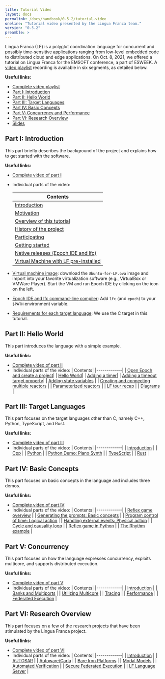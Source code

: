```yaml
---
title: Tutorial Video
layout: docs
permalink: /docs/handbook/0.5.2/tutorial-video
oneline: "Tutorial video presented by the Lingua Franca team."
version: "0.5.2"
preamble: >
---
```


Lingua Franca (LF) is a polyglot coordination language for concurrent and possibly time-sensitive applications ranging from low-level embedded code to distributed cloud and edge applications. On Oct. 8, 2021, we offered a tutorial on Lingua Franca for the EMSOFT conference, a part of ESWEEK.
A [video playlist](https://youtube.com/playlist?list=PL4zzL7roKtfXyKE3k8lOwPub9YEjulS4o) recording is available in six segments, as detailed below.

**Useful links:**

- [Complete video playlist](https://youtube.com/playlist?list=PL4zzL7roKtfXyKE3k8lOwPub9YEjulS4o)
- [Part I: Introduction](#introduction)
- [Part II: Hello World](#hello)
- [Part III: Target Languages](#target)
- [Part IV: Basic Concepts](#concepts)
- [Part V: Concurrency and Performance](#concurrency)
- [Part VI: Research Overview](#research)
- [Slides](https://docs.google.com/presentation/d/14cfIMmkBFwt6NOj2ujVs7YXPAXYsoHgLS2rUgBM-Deg/present?slide=id.g623f095f12_0_0)

<a name="introduction"></a>

## Part I: Introduction

This part briefly describes the background of the project and explains how to get started with the software.

**Useful links:**

- [Complete video of part I](https://youtu.be/7vkhX5tS_oI)
- Individual parts of the video:
  <!--img style="float: right;" src="../../../../../img/tutorial/vm.png" width=50%-->

  | Contents                                                                                                                                     |
  | -------------------------------------------------------------------------------------------------------------------------------------------- |
  | [Introduction](https://www.youtube.com/watch?v=7vkhX5tS_oI&list=PL4zzL7roKtfXyKE3k8lOwPub9YEjulS4o&index=1&t=0s)                             |
  | [Motivation](https://www.youtube.com/watch?v=7vkhX5tS_oI&list=PL4zzL7roKtfXyKE3k8lOwPub9YEjulS4o&index=1&t=61s)                              |
  | [Overview of this tutorial](https://www.youtube.com/watch?v=7vkhX5tS_oI&list=PL4zzL7roKtfXyKE3k8lOwPub9YEjulS4o&index=1&t=185s)              |
  | [History of the project](https://www.youtube.com/watch?v=7vkhX5tS_oI&list=PL4zzL7roKtfXyKE3k8lOwPub9YEjulS4o&index=1&t=668s)                 |
  | [Participating](https://www.youtube.com/watch?v=7vkhX5tS_oI&list=PL4zzL7roKtfXyKE3k8lOwPub9YEjulS4o&index=1&t=897s)                          |
  | [Getting started](https://www.youtube.com/watch?v=7vkhX5tS_oI&list=PL4zzL7roKtfXyKE3k8lOwPub9YEjulS4o&index=1&t=925s)                        |
  | [Native releases (Epoch IDE and lfc)](https://www.youtube.com/watch?v=7vkhX5tS_oI&list=PL4zzL7roKtfXyKE3k8lOwPub9YEjulS4o&index=1&t=1063s)   |
  | [Virtual Machine with LF pre-installed](https://www.youtube.com/watch?v=7vkhX5tS_oI&list=PL4zzL7roKtfXyKE3k8lOwPub9YEjulS4o&index=1&t=1311s) |

- [Virtual machine image](https://vm.lf-lang.org/): download the `Ubuntu-for-LF.ova` image and import into your favorite virtualization software (e.g., VirtualBox or VMWare Player). Start the VM and run Epoch IDE by clicking on the icon on the left.
- [Epoch IDE and lfc command-line compiler](https://releases.lf-lang.org/): Add `lfc` (and `epoch`) to your `$PATH` environment variable.
- [Requirements for each target language](https://reqs.lf-lang.org/): We use the C target in this tutorial.

<a name="hello"></a>

## Part II: Hello World

This part introduces the language with a simple example.

**Useful links:**

- [Complete video of part II](https://youtu.be/GNwaf4OpfPM)
- Individual parts of the video:
  | Contents|
  |-------------|
  | [Open Epoch and create a project](https://www.youtube.com/watch?v=GNwaf4OpfPM&list=PL4zzL7roKtfXyKE3k8lOwPub9YEjulS4o&index=2&t=0s)|
  | [Hello World](https://www.youtube.com/watch?v=GNwaf4OpfPM&list=PL4zzL7roKtfXyKE3k8lOwPub9YEjulS4o&index=2&t=104s)|
  | [Adding a timer](https://www.youtube.com/watch?v=GNwaf4OpfPM&list=PL4zzL7roKtfXyKE3k8lOwPub9YEjulS4o&index=2&t=284s)|
  | [Adding a timeout target property](https://www.youtube.com/watch?v=GNwaf4OpfPM&list=PL4zzL7roKtfXyKE3k8lOwPub9YEjulS4o&index=2&t=426s)|
  | [Adding state variables](https://www.youtube.com/watch?v=GNwaf4OpfPM&list=PL4zzL7roKtfXyKE3k8lOwPub9YEjulS4o&index=2&t=470s) |
  | [Creating and connecting multiple reactors](https://www.youtube.com/watch?v=GNwaf4OpfPM&list=PL4zzL7roKtfXyKE3k8lOwPub9YEjulS4o&index=2&t=635s) |
  | [Parameterized reactors](https://www.youtube.com/watch?v=GNwaf4OpfPM&list=PL4zzL7roKtfXyKE3k8lOwPub9YEjulS4o&index=2&t=1020s) |
  | [LF tour recap](https://www.youtube.com/watch?v=GNwaf4OpfPM&list=PL4zzL7roKtfXyKE3k8lOwPub9YEjulS4o&index=2&t=1102s) |
  | [Diagrams](https://www.youtube.com/watch?v=GNwaf4OpfPM&list=PL4zzL7roKtfXyKE3k8lOwPub9YEjulS4o&index=2&t=1157s) |

<a name="target"></a>

## Part III: Target Languages

This part focuses on the target languages other than C, namely C++, Python, TypeScript, and Rust.

**Useful links:**

- [Complete video of part III](https://youtu.be/0AteHXOHnto)
- Individual parts of the video:
  | Contents|
  |-------------|
  | [Introduction](https://www.youtube.com/watch?v=0AteHXOHnto&list=PL4zzL7roKtfXyKE3k8lOwPub9YEjulS4o&index=3&t=0s) |
  | [Cpp](https://www.youtube.com/watch?v=0AteHXOHnto&list=PL4zzL7roKtfXyKE3k8lOwPub9YEjulS4o&index=3&t=57s) |
  | [Python](https://www.youtube.com/watch?v=0AteHXOHnto&list=PL4zzL7roKtfXyKE3k8lOwPub9YEjulS4o&index=3&t=650s) |
  | [Python Demo: Piano Synth](https://www.youtube.com/watch?v=0AteHXOHnto&list=PL4zzL7roKtfXyKE3k8lOwPub9YEjulS4o&index=3&t=1270s) |
  | [TypeScript](https://www.youtube.com/watch?v=0AteHXOHnto&list=PL4zzL7roKtfXyKE3k8lOwPub9YEjulS4o&index=3&t=1555s) |
  | [Rust](https://www.youtube.com/watch?v=0AteHXOHnto&list=PL4zzL7roKtfXyKE3k8lOwPub9YEjulS4o&index=3&t=2014s) |

<a name="concepts"></a>

## Part IV: Basic Concepts

This part focuses on basic concepts in the language and includes three demos.

**Useful links:**

- [Complete video of part IV](https://youtu.be/tl3F_jgc248)
- Individual parts of the video:
  | Contents|
  |-------------|
  | [Reflex game overview](https://www.youtube.com/watch?v=tl3F_jgc248&list=PL4zzL7roKtfXyKE3k8lOwPub9YEjulS4o&index=4&t=0s) |
  | [Generating the prompts: Basic concepts](https://www.youtube.com/watch?v=tl3F_jgc248&list=PL4zzL7roKtfXyKE3k8lOwPub9YEjulS4o&index=4&t=310s) |
  | [Program control of time: Logical action](https://www.youtube.com/watch?v=tl3F_jgc248&list=PL4zzL7roKtfXyKE3k8lOwPub9YEjulS4o&index=4&t=435s) |
  | [Handling external events: Physical action](https://www.youtube.com/watch?v=tl3F_jgc248&list=PL4zzL7roKtfXyKE3k8lOwPub9YEjulS4o&index=4&t=585s) |
  | [Cycle and causality loop](https://www.youtube.com/watch?v=tl3F_jgc248&list=PL4zzL7roKtfXyKE3k8lOwPub9YEjulS4o&index=4&t=782s) |
  | [Reflex game in Python](https://www.youtube.com/watch?v=tl3F_jgc248&list=PL4zzL7roKtfXyKE3k8lOwPub9YEjulS4o&index=4&t=963s) |
  | [The Rhythm example](https://www.youtube.com/watch?v=tl3F_jgc248&list=PL4zzL7roKtfXyKE3k8lOwPub9YEjulS4o&index=4&t=1155s) |

<a name="concurrency"></a>

## Part V: Concurrency

This part focuses on how the language expresses concurrency, exploits multicore, and supports distributed execution.

**Useful links:**

- [Complete video of part V](https://youtu.be/MoTf8L0jOD0)
- Individual parts of the video:
  | Contents|
  |-------------|
  | [Introduction](https://www.youtube.com/watch?v=MoTf8L0jOD0&list=PL4zzL7roKtfXyKE3k8lOwPub9YEjulS4o&index=5&t=0s) |
  | [Banks and Multiports](https://www.youtube.com/watch?v=MoTf8L0jOD0&list=PL4zzL7roKtfXyKE3k8lOwPub9YEjulS4o&index=5&t=39s) |
  | [Utilizing Multicore](https://www.youtube.com/watch?v=MoTf8L0jOD0&list=PL4zzL7roKtfXyKE3k8lOwPub9YEjulS4o&index=5&t=569s) |
  | [Tracing](https://www.youtube.com/watch?v=MoTf8L0jOD0&list=PL4zzL7roKtfXyKE3k8lOwPub9YEjulS4o&index=5&t=1069s) |
  | [Performance](https://www.youtube.com/watch?v=MoTf8L0jOD0&list=PL4zzL7roKtfXyKE3k8lOwPub9YEjulS4o&index=5&t=1420s) |
  | [Federated Execution](https://www.youtube.com/watch?v=MoTf8L0jOD0&list=PL4zzL7roKtfXyKE3k8lOwPub9YEjulS4o&index=5&t=1765s) |

<a name="research"></a>

## Part VI: Research Overview

This part focuses on a few of the research projects that have been stimulated by the Lingua Franca project.

**Useful links:**

- [Complete video of part VI](https://youtu.be/GNwaf4OpfPM)
- Individual parts of the video:
  | Contents|
  |-------------|
  | [Introduction](https://www.youtube.com/watch?v=afJowM35YHg&list=PL4zzL7roKtfXyKE3k8lOwPub9YEjulS4o&index=6&t=0s) |
  | [AUTOSAR](https://www.youtube.com/watch?v=afJowM35YHg&list=PL4zzL7roKtfXyKE3k8lOwPub9YEjulS4o&index=6&t=375s) |
  | [Autoware/Carla](https://www.youtube.com/watch?v=afJowM35YHg&list=PL4zzL7roKtfXyKE3k8lOwPub9YEjulS4o&index=6&t=867s) |
  | [Bare Iron Platforms](https://www.youtube.com/watch?v=afJowM35YHg&list=PL4zzL7roKtfXyKE3k8lOwPub9YEjulS4o&index=6&t=1663s) |
  | [Modal Models](https://www.youtube.com/watch?v=afJowM35YHg&list=PL4zzL7roKtfXyKE3k8lOwPub9YEjulS4o&index=6&t=2076s) |
  | [Automated Verification](https://www.youtube.com/watch?v=afJowM35YHg&list=PL4zzL7roKtfXyKE3k8lOwPub9YEjulS4o&index=6&t=2432s) |
  | [Secure Federated Execution](https://www.youtube.com/watch?v=afJowM35YHg&list=PL4zzL7roKtfXyKE3k8lOwPub9YEjulS4o&index=6&t=2877s) |
  | [LF Language Server](https://www.youtube.com/watch?v=afJowM35YHg&list=PL4zzL7roKtfXyKE3k8lOwPub9YEjulS4o&index=6&t=3247s) |

